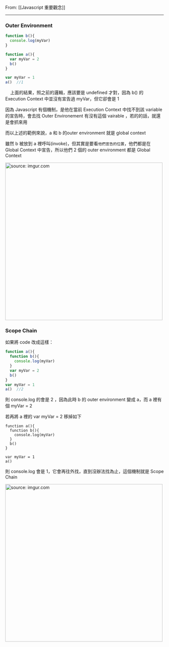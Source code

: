 From: [[Javascript 重要觀念]]

---

### Outer Environment

```js
function b(){
  console.log(myVar)
}

function a(){
  var myVar = 2
  b()
}

var myVar = 1
a()  //1
```
   
上面的結果，照之前的邏輯，應該要是 undefined 才對，因為 b() 的 Execution Context 中並沒有宣告過 myVar，但它卻會是 1

因為 Javascript 有個機制，是他在當前 Execution Context 中找不到該 variable 的宣告時，會去找 Outer Environement 有沒有這個 vairable ，若的的話，就還是會抓來用

而以上述的範例來說，a 和 b 的outer environment 就是 global context

雖然 b 被放到 a 裡呼叫(invoke)，但其實是要看`他們宣告的位置`，他們都是在 Global Context 中宣告，所以他們 2 個的 outer environment 都是 Global Context

<a href="https://imgur.com/ZRrBXeZ"><img src="https://i.imgur.com/ZRrBXeZ.jpg" title="source: imgur.com" width="500px" /></a>

### Scope Chain

如果將 code 改成這樣：

```js
function a(){
  function b(){
    console.log(myVar)
  }
  var myVar = 2
  b()
}
var myVar = 1
a()  //2
```

則 console.log 的會是 2 ，因為此時 b 的 outer environment 變成 a，而 a 裡有個 myVar = 2

若再將 a 裡的 var myVar = 2 移掉如下

```
function a(){
  function b(){
    console.log(myVar) 
  }
  b()
}

var myVar = 1
a()
```

則 console.log 會是 1，它會再往外找，直到沒辦法找為止，這個機制就是 Scope Chain

<a href="https://imgur.com/Nt7KIyf"><img src="https://i.imgur.com/Nt7KIyf.jpg" title="source: imgur.com" width="500px"/></a>
